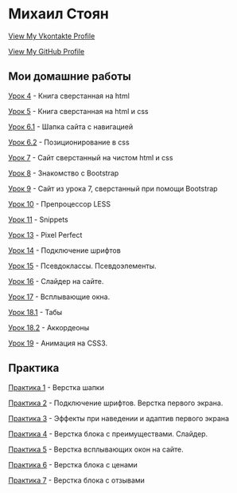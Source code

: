 # Михаил Стоян
[View My Vkontakte Profile](https://vk.com/stoyan)


[View My GitHub Profile](https://github.com/drsebastian)
 

Мои домашние работы
------


[Урок 4](https://drsebastian.github.io/lesson_4/) - Книга сверстанная на html  


[Урок 5](https://drsebastian.github.io/lesson_5/) - Книга сверстанная на html и css 


[Урок 6.1](https://drsebastian.github.io/lesson_5/) - Шапка сайта с навигацией  


[Урок 6.2](https://drsebastian.github.io/lesson_6.2/) - Позиционирование в css  


[Урок 7](https://drsebastian.github.io/lesson_7/) - Сайт сверстанный на чистом html и css  


[Урок 8](https://drsebastian.github.io/lesson_8/) - Знакомство с Bootstrap  


[Урок 9](https://drsebastian.github.io/lesson_9/) - Сайт из урока 7, сверстанный при помощи Bootstrap 


[Урок 10](https://drsebastian.github.io/lesson_10/) - Препроцессор LESS  


[Урок 11](https://drsebastian.github.io/lesson_11/) - Snippets  


[Урок 13](https://drsebastian.github.io/lesson_13/) - Pixel Perfect


[Урок 14](https://drsebastian.github.io/lesson_14/) - Подключение шрифтов 


[Урок 15](https://drsebastian.github.io/lesson_15/) - Псевдоклассы. Псевдоэлементы.


[Урок 16](https://drsebastian.github.io/lesson_16/) - Слайдер на сайте. 


[Урок 17](https://drsebastian.github.io/lesson_17/) - Всплывающие окна. 


[Урок 18.1](https://drsebastian.github.io/lesson_18_1/) - Табы


[Урок 18.2](https://drsebastian.github.io/lesson_18_1/) - Аккордеоны 


[Урок 19](https://drsebastian.github.io/lesson_19/) - Анимация на CSS3. 


Практика
------


[Практика 1](https://drsebastian.github.io/practice_1/) - Верстка шапки


[Практика 2](https://drsebastian.github.io/practice_2/) - Подключение шрифтов. Верстка первого экрана. 


[Практика 3](https://drsebastian.github.io/practice_3/) - Эффекты при наведении и адаптив первого экрана 


[Практика 4](https://drsebastian.github.io/practice_4/) - Верстка блока с преимуществами. Слайдер.


[Практика 5](https://drsebastian.github.io/practice_5/) - Верстка всплывающих окон на сайте.


[Практика 6](https://drsebastian.github.io/practice_6/) - Верстка блока с ценами 


[Практика 7](https://drsebastian.github.io/practice_7/) - Верстка блока с отзывами










